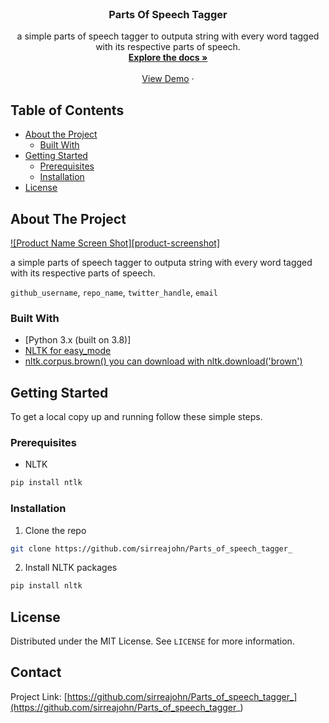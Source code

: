 <!--
*** Thanks for checking out this README Template. If you have a suggestion that would
*** make this better, please fork the repo and create a pull request or simply open
*** an issue with the tag "enhancement".
*** Thanks again! Now go create something AMAZING! :D
***
***
***
*** To avoid retyping too much info. Do a search and replace for the following:
*** github_username, repo_name, twitter_handle, email
-->





<!-- PROJECT SHIELDS -->
<!--
*** I'm using markdown "reference style" links for readability.
*** Reference links are enclosed in brackets [ ] instead of parentheses ( ).
*** See the bottom of this document for the declaration of the reference variables
*** for contributors-url, forks-url, etc. This is an optional, concise syntax you may use.
*** https://www.markdownguide.org/basic-syntax/#reference-style-links
-->

<!-- PROJECT LOGO -->
<br />
<p align="center">
  <h3 align="center">Parts Of Speech Tagger</h3>

  <p align="center">
    a simple parts of speech tagger to outputa string with every word tagged with its respective parts of speech.
    <br />
    <a href="https://github.com/github_username/repo_name"><strong>Explore the docs »</strong></a>
    <br />
    <br />
    <a href="https://github.com/sirreajohn/Parts_of_speech_tagger_">View Demo</a>
    ·
  </p>
</p>



<!-- TABLE OF CONTENTS -->
## Table of Contents

* [About the Project](#about-the-project)
  * [Built With](#built-with)
* [Getting Started](#getting-started)
  * [Prerequisites](#prerequisites)
  * [Installation](#installation)
* [License](#license)




<!-- ABOUT THE PROJECT -->
## About The Project

[![Product Name Screen Shot][product-screenshot]](https://github.com/sirreajohn/Parts_of_speech_tagger_/tree/master/images/1.png)

a simple parts of speech tagger to outputa string with every word tagged with its respective parts of speech.

`github_username`, `repo_name`, `twitter_handle`, `email`


### Built With

* [Python 3.x (built on 3.8)]
* [NLTK for easy_mode](https://www.nltk.org/book/ch05.html)
* [nltk.corpus.brown() you can download with nltk.download('brown')](https://www.nltk.org/book/ch02.html)




<!-- GETTING STARTED -->
## Getting Started

To get a local copy up and running follow these simple steps.

### Prerequisites


* NLTK
```sh
pip install ntlk
```

### Installation

1. Clone the repo
```sh
git clone https://github.com/sirreajohn/Parts_of_speech_tagger_
```
2. Install NLTK packages
```sh
pip install nltk
```
<!-- LICENSE -->
## License

Distributed under the MIT License. See `LICENSE` for more information.


<!-- CONTACT -->
## Contact

Project Link: [https://github.com/sirreajohn/Parts_of_speech_tagger_](https://github.com/sirreajohn/Parts_of_speech_tagger_)



